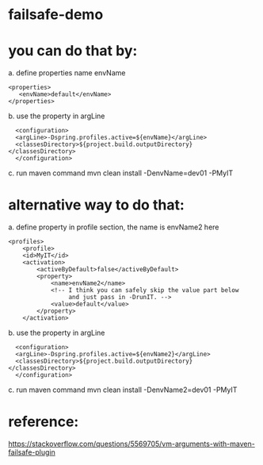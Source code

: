 # failsafe-demo

# you can do that by:

 a. define properties name envName
 
    <properties>
       <envName>default</envName>
    </properties>
   
 b. use the property in argLine
 
      <configuration>
      <argLine>-Dspring.profiles.active=${envName}</argLine>
      <classesDirectory>${project.build.outputDirectory}</classesDirectory>
      </configuration>

c. run maven command
   mvn clean install -DenvName=dev01 -PMyIT
   
   
# alternative way to do that:   

a. define property in profile section, the name is envName2 here

    <profiles>
        <profile>
        <id>MyIT</id>
        <activation>
            <activeByDefault>false</activeByDefault>
            <property>
                <name>envName2</name>
                <!-- I think you can safely skip the value part below
                     and just pass in -DrunIT. -->
                <value>default</value>
            </property>
        </activation>
   
 b. use the property in argLine
 
      <configuration>
      <argLine>-Dspring.profiles.active=${envName2}</argLine>
      <classesDirectory>${project.build.outputDirectory}</classesDirectory>
      </configuration>

c. run maven command
   mvn clean install -DenvName2=dev01 -PMyIT
   
# reference:
https://stackoverflow.com/questions/5569705/vm-arguments-with-maven-failsafe-plugin
